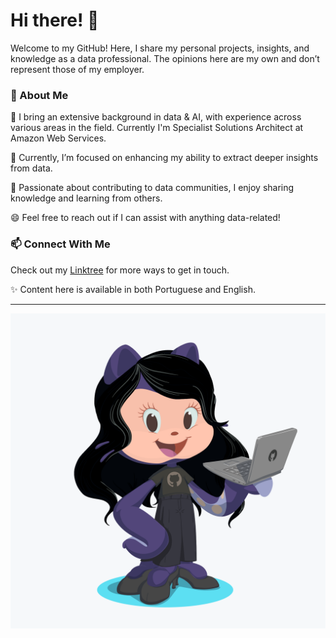 # Hi there! 👋

Welcome to my GitHub! Here, I share my personal projects, insights, and knowledge as a data professional. The opinions here are my own and don’t represent those of my employer.

### 🌟 About Me
🔭 I bring an extensive background in data & AI, with experience across various areas in the field. Currently I'm Specialist Solutions Architect at Amazon Web Services.

🌱 Currently, I’m focused on enhancing my ability to extract deeper insights from data.

👯 Passionate about contributing to data communities, I enjoy sharing knowledge and learning from others.

😄 Feel free to reach out if I can assist with anything data-related!

### 📫 Connect With Me
Check out my [Linktree](https://linktr.ee/erikanagamine) for more ways to get in touch.

✨ Content here is available in both Portuguese and English.

--- 


![Erika Nagamine - Octocat](octocat.png "Erika - Octocat")



<!--
**erikanagamine/erikanagamine** is a ✨ _special_ ✨ repository because its `README.md` (this file) appears on your GitHub profile.

Here are some ideas to get you started:

- 🔭 I’m currently working on ...
- 🌱 I’m currently learning ...
- 👯 I’m looking to collaborate on ...
- 🤔 I’m looking for help with ...
- 💬 Ask me about ...
- 📫 How to reach me: ...
- 😄 Pronouns: ...
- ⚡ Fun fact: ...
-->
